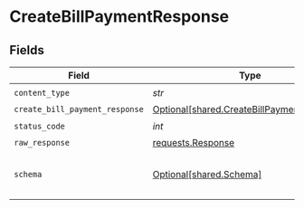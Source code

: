 # CreateBillPaymentResponse


## Fields

| Field                                                                                          | Type                                                                                           | Required                                                                                       | Description                                                                                    |
| ---------------------------------------------------------------------------------------------- | ---------------------------------------------------------------------------------------------- | ---------------------------------------------------------------------------------------------- | ---------------------------------------------------------------------------------------------- |
| `content_type`                                                                                 | *str*                                                                                          | :heavy_check_mark:                                                                             | N/A                                                                                            |
| `create_bill_payment_response`                                                                 | [Optional[shared.CreateBillPaymentResponse]](../../models/shared/createbillpaymentresponse.md) | :heavy_minus_sign:                                                                             | Success                                                                                        |
| `status_code`                                                                                  | *int*                                                                                          | :heavy_check_mark:                                                                             | N/A                                                                                            |
| `raw_response`                                                                                 | [requests.Response](https://requests.readthedocs.io/en/latest/api/#requests.Response)          | :heavy_minus_sign:                                                                             | N/A                                                                                            |
| `schema`                                                                                       | [Optional[shared.Schema]](../../models/shared/schema.md)                                       | :heavy_minus_sign:                                                                             | The request made is not valid.                                                                 |